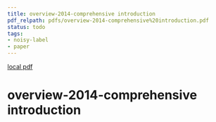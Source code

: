 ```yaml
---
title: overview-2014-comprehensive introduction
pdf_relpath: pdfs/overview-2014-comprehensive%20introduction.pdf
status: todo
tags:
- noisy-label
- paper
---
```


[local pdf](../../../pdfs/overview-2014-comprehensive%20introduction.pdf)

# overview-2014-comprehensive introduction

